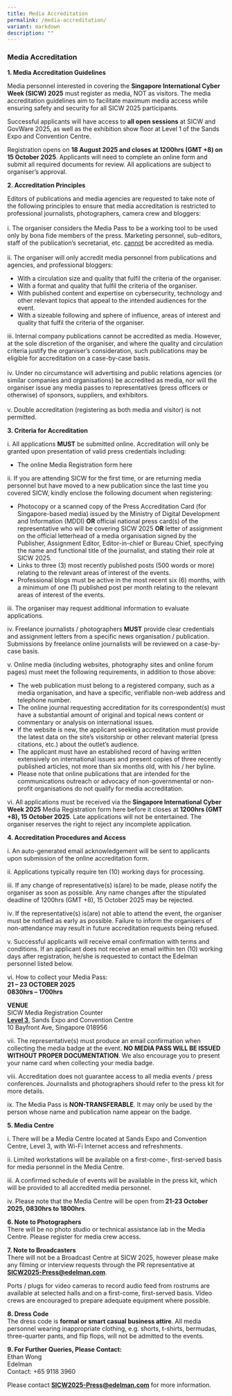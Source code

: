 ```yaml
---
title: Media Accreditation
permalink: /media-accreditation/
variant: markdown
description: ""
---
```

### **Media Accreditation**

**1. Media Accreditation Guidelines**

Media personnel interested in covering the **Singapore International Cyber Week (SICW) 2025** must register as media, NOT as visitors. The media accreditation guidelines aim to facilitate maximum media access while ensuring safety and security for all SICW 2025 participants.

Successful applicants will have access to **all open sessions** at SICW and GovWare 2025, as well as the exhibition show floor at Level 1 of the Sands Expo and Convention Centre. 

Registration opens on **18 August 2025 and closes at 1200hrs (GMT +8) on 15 October 2025**. Applicants will need to complete an online form and submit all required documents for review. All applications are subject to organiser’s approval.

**2. Accreditation Principles**

Editors of publications and media agencies are requested to take note of the following principles to ensure that media accreditation is restricted to professional journalists, photographers, camera crew and bloggers:
<br><br>i. The organiser considers the Media Pass to be a working tool to be used only by bona fide members of the press. Marketing personnel, sub-editors, staff of the publication’s secretariat, etc. <u>cannot</u> be accredited as media. 
<br><br>ii. The organiser will only accredit media personnel from publications and agencies, and professional bloggers:
* With a circulation size and quality that fulfil the criteria of the organiser.
* With a format and quality that fulfil the criteria of the organiser.
* With published content and expertise on cybersecurity, technology and other relevant topics that appeal to the intended audiences for the event.
* With a sizeable following and sphere of influence, areas of interest and quality that fulfil the criteria of the organiser.

iii.	Internal company publications cannot be accredited as media. However, at the sole discretion of the organiser, and where the quality and circulation criteria justify the organiser’s consideration, such publications may be eligible for accreditation on a case-by-case basis.
<br><br>iv.	Under no circumstance will advertising and public relations agencies (or similar companies and organisations) be accredited as media, nor will the organiser issue any media passes to representatives (press officers or otherwise) of sponsors, suppliers, and exhibitors.
<br><br>v.	Double accreditation (registering as both media and visitor) is not permitted.

**3. Criteria for Accreditation**

i. All applications **MUST** be submitted online. Accreditation will only be granted upon presentation of valid press credentials including:
* The online Media Registration form here<a href="https://www.gevme.com/78139197/registration/buy?tickets-419384=1" target="_blank"></a>

ii.	If you are attending SICW for the first time, or are returning media personnel but have moved to a new publication since the last time you covered SICW, kindly enclose the following document when registering:
* Photocopy or a scanned copy of the Press Accreditation Card (for Singapore-based media) issued by the Ministry of Digital Development and Information (MDDI) **OR** official national press card(s) of the representative who will be covering SICW 2025 **OR** letter of assignment on the official letterhead of a media organisation signed by the Publisher, Assignment Editor, Editor-in-chief or Bureau Chief, specifying the name and functional title of the journalist, and stating their role at SICW 2025.
* Links to three (3) most recently published posts (500 words or more) relating to the relevant areas of interest of the events.
* Professional blogs must be active in the most recent six (6) months, with a minimum of one (1) published post per month relating to the relevant areas of interest of the events.

iii.	The organiser may request additional information to evaluate applications.

iv.	Freelance journalists / photographers **MUST** provide clear credentials and assignment letters from a specific news organisation / publication. Submissions by freelance online journalists will be reviewed on a case-by-case basis.

v.	Online media (including websites, photography sites and online forum pages) must meet the following requirements, in addition to those above:
* The web publication must belong to a registered company, such as a media organisation, and have a specific, verifiable non-web address and telephone number.
* The online journal requesting accreditation for its correspondent(s) must have a substantial amount of original and topical news content or commentary or analysis on international issues.
* If the website is new, the applicant seeking accreditation must provide the latest data on the site’s visitorship or other relevant material (press citations, etc.) about the outlet’s audience. 
* The applicant must have an established record of having written extensively on international issues and present copies of three recently published articles, not more than six months old, with his / her byline.
* Please note that online publications that are intended for the communications outreach or advocacy of non-governmental or non-profit organisations do not qualify for media accreditation.

vi.	All applications must be received via the **Singapore International Cyber Week 2025** Media Registration form here<a href="https://www.gevme.com/78139197/registration/buy?tickets-419384=1" target="_blank"></a> before it closes at **1200hrs (GMT +8), 15 October 2025**. Late applications will not be entertained. The organiser reserves the right to reject any incomplete application.

**4. Accreditation Procedures and Access**

i.	An auto-generated email acknowledgement will be sent to applicants upon submission of the online accreditation form.

ii.	Applications typically require ten (10) working days for processing.

iii.	If any change of representative(s) is(are) to be made, please notify the organiser as soon as possible. Any name changes after the stipulated deadline of 1200hrs (GMT +8), 15 October 2025 may be rejected.

iv.	If the representative(s) is(are) not able to attend the event, the organiser must be notified as early as possible. Failure to inform the organisers of non-attendance may result in future accreditation requests being refused.

v.	Successful applicants will receive email confirmation with terms and conditions. If an applicant does not receive an email within ten (10) working days after registration, he/she is requested to contact the Edelman personnel listed below.

vi.	How to collect your Media Pass:
<br>**21 – 23 OCTOBER 2025
<br>0830hrs – 1700hrs**

**VENUE**
<br>SICW Media Registration Counter<br>
**<u>Level 3</u>**, Sands Expo and Convention Centre
<br>10 Bayfront Ave, Singapore 018956

vii.	The representative(s) must produce an email confirmation when collecting the media badge at the event. **NO MEDIA PASS WILL BE ISSUED WITHOUT PROPER DOCUMENTATION**. We also encourage you to present your name card when collecting your media badge.

viii.	Accreditation does not guarantee access to all media events / press conferences. Journalists and photographers should refer to the press kit for more details.

ix.	The Media Pass is **NON-TRANSFERABLE**. It may only be used by the person whose name and publication name appear on the badge.

**5. Media Centre**

i.	There will be a Media Centre located at Sands Expo and Convention Centre, Level 3, with Wi-Fi Internet access and refreshments.

ii.	Limited workstations will be available on a first-come-, first-served basis for media personnel in the Media Centre.

iii.	A confirmed schedule of events will be available in the press kit, which will be provided to all accredited media personnel.

iv.	Please note that the Media Centre will be open from **21-23 October 2025, 0830hrs to 1800hrs**.

**6. Note to Photographers**
<br>There will be no photo studio or technical assistance lab in the Media Centre. Please register for media crew access.

**7. Note to Broadcasters**
<br>There will not be a Broadcast Centre at SICW 2025, however please make any filming or interview requests through the PR representative at [**SICW2025-Press@edelman.com**](mailto:SICW2025-Press@edelman.com). 

Ports / plugs for video cameras to record audio feed from rostrums are available at selected halls and on a first-come, first-served basis. Video crews are encouraged to prepare adequate equipment where possible.  

**8. Dress Code**
<br>The dress code is **formal or smart casual business attire**. All media personnel wearing inappropriate clothing, e.g. shorts, t-shirts, bermudas, three-quarter pants, and flip flops, will not be admitted to the events.

**9. For Further Queries, Please Contact:**
<br>Ethan Wong
<br>Edelman
<br>Contact: +65 9118 3960

Please contact [**SICW2025-Press@edelman.com**](mailto:SICW2025-Press@edelman.com) for more information.
